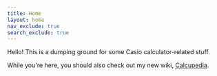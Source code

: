 ```yaml
---
title: Home
layout: home
nav_exclude: true
search_exclude: true
---
```


Hello! This is a dumping ground for some Casio calculator-related stuff.

While you're here, you should also check out my new wiki, [Calcupedia](https://gwe.42web.io/calcupedia).
